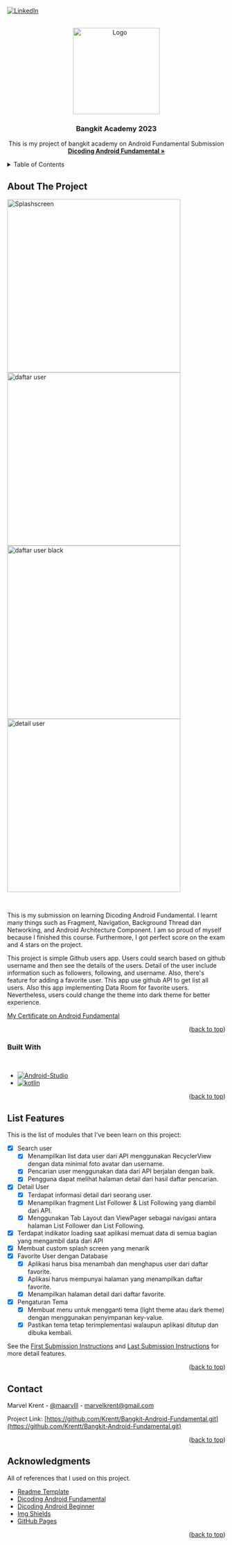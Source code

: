 <!-- Improved compatibility of back to top link: See: https://github.com/othneildrew/Best-README-Template/pull/73 -->
<a name="readme-top"></a>
<!--
*** Thanks for checking out the Best-README-Template. If you have a suggestion
*** that would make this better, please fork the repo and create a pull request
*** or simply open an issue with the tag "enhancement".
*** Don't forget to give the project a star!
*** Thanks again! Now go create something AMAZING! :D
-->

[![LinkedIn][linkedin-shield]][linkedin-url]

<!-- PROJECT LOGO -->
<br />
<div align="center">
  <a href="https://github.com/othneildrew/Best-README-Template">
    <img src="https://www.dicoding.com/blog/wp-content/uploads/2020/12/Cover.png" alt="Logo" height="200px">
  </a>

  <h3 align="center">Bangkit Academy 2023</h3>

  <p align="center">
    This is my project of bangkit academy on Android Fundamental Submission
    <br />
    <a href="https://www.dicoding.com/academies/14"><strong>Dicoding Android Fundamental »</strong></a>
    <br />

  </p>
</div>



<!-- TABLE OF CONTENTS -->
<details>
  <summary>Table of Contents</summary>
  <ol>
    <li>
      <a href="#about-the-project">About The Project</a>
      <ul>
        <li><a href="#built-with">Built With</a></li>
      </ul>
    </li>
    <li><a href="#roadmap">List Features</a></li>
    <li><a href="#contact">Contact</a></li>
    <li><a href="#acknowledgments">Acknowledgments</a></li>
  </ol>
</details>



<!-- ABOUT THE PROJECT -->
## About The Project

<p float="left">
  <img src="https://drive.google.com/uc?id=1s9j8Cya8fLQF1OKH1u_0hQ9yUMH_w9up" alt="Splashscreen" height="400px">
  <img src="https://drive.google.com/uc?id=1mPoEgQFSzQLkUg91oOqq87u2QyvoReAW" alt="daftar user" height="400px">
  <img src="https://drive.google.com/uc?id=1ITEg8U8hHnqYsAyucev2Pw1uGKv6LNbu" alt="daftar user black" height="400px">
  <img src="https://drive.google.com/uc?id=1ibuV97mUs5bvb_eROtBMlJ5mWN-V3gE1" alt="detail user" height="400px">
</p>


<br>

This is my submission on learning Dicoding Android Fundamental. I learnt many things such as Fragment, Navigation, Background Thread dan Networking, and Android Architecture Component. I am so proud of myself because I finished this course. Furthermore, I got perfect score on the exam and 4 stars on the project.

This project is simple Github users app. Users could search based on github username and then see the details of the users. Detail of the user include information such as followers, following, and username. Also, there's feature for adding a favorite user. This app use github API to get list all users. Also this app implementing Data Room for favorite users. Nevertheless, users could change the theme into dark theme for better experience. 

[My Certificate on Android Fundamental](https://www.dicoding.com/certificates/1RXY6N6MMZVM)

<p align="right">(<a href="#readme-top">back to top</a>)</p>



### Built With

<br>

* [![Android-Studio][Android-Studio]][android-url]
* [![kotlin][kotlin]][kotlin-url]

<p align="right">(<a href="#readme-top">back to top</a>)</p>


<!-- ROADMAP -->
## List Features
This is the list of modules that I've been learn on this project: 

- [x] Search user
    - [x] Menampilkan list data user dari API menggunakan RecyclerView dengan data minimal foto avatar dan username.
    - [x] Pencarian user menggunakan data dari API berjalan dengan baik.
    - [x] Pengguna dapat melihat halaman detail dari hasil daftar pencarian.
- [x] Detail User
    - [x] Terdapat informasi detail dari seorang user.
    - [x] Menampilkan fragment List Follower & List Following yang diambil dari API.
    - [x] Menggunakan Tab Layout dan ViewPager sebagai navigasi antara halaman List Follower dan List Following.
- [x] Terdapat indikator loading saat aplikasi memuat data di semua bagian yang mengambil data dari API
- [x] Membuat custom splash screen yang menarik
- [x] Favorite User dengan Database
    - [x] Aplikasi harus bisa menambah dan menghapus user dari daftar favorite.
    - [x] Aplikasi harus mempunyai halaman yang menampilkan daftar favorite.
    - [x] Menampilkan halaman detail dari daftar favorite.
- [x] Pengaturan Tema
    - [x] Membuat menu untuk mengganti tema (light theme atau dark theme) dengan menggunakan penyimpanan key-value.
    - [x] Pastikan tema tetap terimplementasi walaupun aplikasi ditutup dan dibuka kembali.

See the [First Submission Instructions](https://www.dicoding.com/academies/14/tutorials/560/submission-guidance) and [Last Submission Instructions](https://www.dicoding.com/academies/14/tutorials/1099/submission-guidance) for more detail features.

<p align="right">(<a href="#readme-top">back to top</a>)</p>


<!-- CONTACT -->
## Contact

Marvel Krent - [@maarvlll](https://instagram.com/maarvlll) - marvelkrent@gmail.com

Project Link: [https://github.com/Krentt/Bangkit-Android-Fundamental.git](https://github.com/Krentt/Bangkit-Android-Fundamental.git)

<p align="right">(<a href="#readme-top">back to top</a>)</p>



<!-- ACKNOWLEDGMENTS -->
## Acknowledgments

All of references that I used on this project.

* [Readme Template](https://github.com/othneildrew/Best-README-Template)
* [Dicoding Android Fundamental](https://www.dicoding.com/academies/14)
* [Dicoding Android Beginner](https://www.dicoding.com/academies/52)
* [Img Shields](https://shields.io)
* [GitHub Pages](https://pages.github.com)

<p align="right">(<a href="#readme-top">back to top</a>)</p>



<!-- MARKDOWN LINKS & IMAGES -->
[Android-Studio]: https://img.shields.io/badge/Android%20Studio-FFFFF?style=for-the-badge&logo=androidstudio&logoColor=white
[android-url]: https://developer.android.com/studio?gclid=Cj0KCQjw_r6hBhDdARIsAMIDhV86-LeJv3sRyko35XMIClQvtthXhuqiCzBEN9XQ-DjOefw0T0JS1ysaAo9LEALw_wcB&gclsrc=aw.ds
[kotlin]: https://img.shields.io/badge/Kotlin-563D7C?style=for-the-badge&logo=kotlin&logoColor=white
[kotlin-url]: https://kotlinlang.org/
[linkedin-shield]: https://img.shields.io/badge/-LinkedIn-black.svg?style=for-the-badge&logo=linkedin&colorB=555
[linkedin-url]: https://linkedin.com/in/marvelkrent